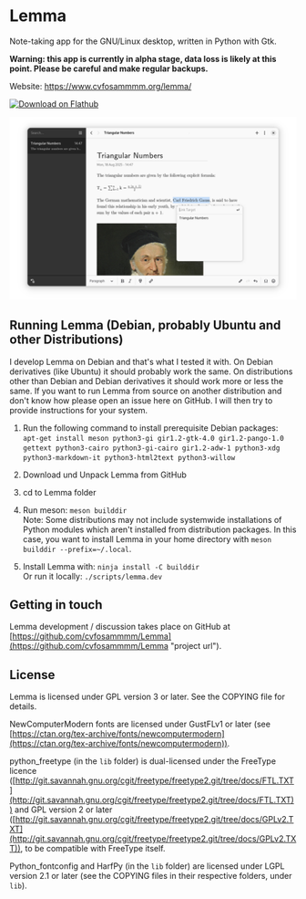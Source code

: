 # Lemma

Note-taking app for the GNU/Linux desktop, written in Python with Gtk.

**Warning: this app is currently in alpha stage, data loss is likely at this point. Please be careful and make regular backups.**

Website: <a href="https://www.cvfosammmm.org/lemma/">https://www.cvfosammmm.org/lemma/</a>

<a href="https://flathub.org/apps/org.cvfosammmm.Lemma"><img src="https://flathub.org/api/badge?svg&locale=en" alt="Download on Flathub"></a>

![Screenshot](https://github.com/cvfosammmm/Lemma/raw/master/data/screenshot.png)

## Running Lemma (Debian, probably Ubuntu and other Distributions)

I develop Lemma on Debian and that's what I tested it with. On Debian derivatives (like Ubuntu) it should probably work the same. On distributions other than Debian and Debian derivatives it should work more or less the same. If you want to run Lemma from source on another distribution and don't know how please open an issue here on GitHub. I will then try to provide instructions for your system.

1. Run the following command to install prerequisite Debian packages:<br />
`apt-get install meson python3-gi gir1.2-gtk-4.0 gir1.2-pango-1.0 gettext python3-cairo python3-gi-cairo gir1.2-adw-1 python3-xdg python3-markdown-it python3-html2text python3-willow`

2. Download und Unpack Lemma from GitHub

3. cd to Lemma folder

4. Run meson: `meson builddir`<br />
Note: Some distributions may not include systemwide installations of Python modules which aren't installed from distribution packages. In this case, you want to install Lemma in your home directory with `meson builddir --prefix=~/.local`.

5. Install Lemma with: `ninja install -C builddir`<br />
Or run it locally: `./scripts/lemma.dev`

## Getting in touch

Lemma development / discussion takes place on GitHub at [https://github.com/cvfosammmm/Lemma](https://github.com/cvfosammmm/Lemma "project url").

## License

Lemma is licensed under GPL version 3 or later. See the COPYING file for details.

NewComputerModern fonts are licensed under GustFLv1 or later (see [https://ctan.org/tex-archive/fonts/newcomputermodern](https://ctan.org/tex-archive/fonts/newcomputermodern)).

python_freetype (in the `lib` folder) is dual-licensed under the FreeType licence ([http://git.savannah.gnu.org/cgit/freetype/freetype2.git/tree/docs/FTL.TXT](http://git.savannah.gnu.org/cgit/freetype/freetype2.git/tree/docs/FTL.TXT)) and GPL version 2 or later ([http://git.savannah.gnu.org/cgit/freetype/freetype2.git/tree/docs/GPLv2.TXT](http://git.savannah.gnu.org/cgit/freetype/freetype2.git/tree/docs/GPLv2.TXT)), to be compatible with FreeType itself.

Python_fontconfig and HarfPy (in the `lib` folder) are licensed under LGPL version 2.1 or later (see the COPYING files in their respective folders, under `lib`).
